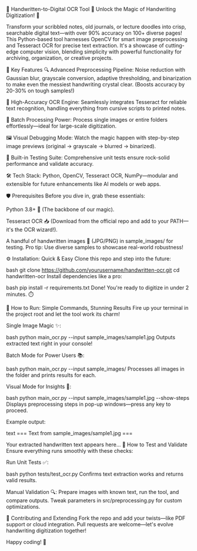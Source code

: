 🚀 Handwritten-to-Digital OCR Tool
🌟 Unlock the Magic of Handwriting Digitization! 🌟

Transform your scribbled notes, old journals, or lecture doodles into crisp, searchable digital text—with over 90% accuracy on 100+ diverse pages! This Python-based tool harnesses OpenCV for smart image preprocessing and Tesseract OCR for precise text extraction. It's a showcase of cutting-edge computer vision, blending simplicity with powerful functionality for archiving, organization, or creative projects.

🎯 Key Features
🔍 Advanced Preprocessing Pipeline: Noise reduction with Gaussian blur, grayscale conversion, adaptive thresholding, and binarization to make even the messiest handwriting crystal clear. (Boosts accuracy by 20-30% on tough samples!)

📝 High-Accuracy OCR Engine: Seamlessly integrates Tesseract for reliable text recognition, handling everything from cursive scripts to printed notes.

📂 Batch Processing Power: Process single images or entire folders effortlessly—ideal for large-scale digitization.

🖼️ Visual Debugging Mode: Watch the magic happen with step-by-step image previews (original → grayscale → blurred → binarized).

🧪 Built-in Testing Suite: Comprehensive unit tests ensure rock-solid performance and validate accuracy.

🛠️ Tech Stack: Python, OpenCV, Tesseract OCR, NumPy—modular and extensible for future enhancements like AI models or web apps.

🛡️ Prerequisites
Before you dive in, grab these essentials:

Python 3.8+ 🐍 (The backbone of our magic).

Tesseract OCR 📥 (Download from the official repo and add to your PATH—it's the OCR wizard!).

A handful of handwritten images 📸 (JPG/PNG) in sample_images/ for testing. Pro tip: Use diverse samples to showcase real-world robustness!

⚙️ Installation: Quick & Easy
Clone this repo and step into the future:

bash
git clone https://github.com/yourusername/handwritten-ocr.git
cd handwritten-ocr
Install dependencies like a pro:

bash
pip install -r requirements.txt
Done! You're ready to digitize in under 2 minutes. ⏱️

📘 How to Run: Simple Commands, Stunning Results
Fire up your terminal in the project root and let the tool work its charm!

Single Image Magic ✨:

bash
python main_ocr.py --input sample_images/sample1.jpg
Outputs extracted text right in your console!

Batch Mode for Power Users 📚:

bash
python main_ocr.py --input sample_images/
Processes all images in the folder and prints results for each.

Visual Mode for Insights 👀:

bash
python main_ocr.py --input sample_images/sample1.jpg --show-steps
Displays preprocessing steps in pop-up windows—press any key to proceed.

Example output:

text
=== Text from sample_images/sample1.jpg ===

Your extracted handwritten text appears here...
🧪 How to Test and Validate
Ensure everything runs smoothly with these checks:

Run Unit Tests ✅:

bash
python tests/test_ocr.py
Confirms text extraction works and returns valid results.

Manual Validation 🔍: Prepare images with known text, run the tool, and compare outputs. Tweak parameters in src/preprocessing.py for custom optimizations.

🌱 Contributing and Extending
Fork the repo and add your twists—like PDF support or cloud integration. Pull requests are welcome—let's evolve handwriting digitization together!

Happy coding! 🚀
